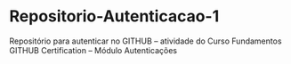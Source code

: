# Repositorio-Autenticacao-1
Repositório para autenticar no GITHUB – atividade do Curso Fundamentos GITHUB Certification – Módulo Autenticações
